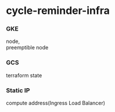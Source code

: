 # cycle-reminder-infra
### GKE  
node,  
preemptible node  

### GCS  
terraform state  

### Static IP
compute address(Ingress Load Balancer)
